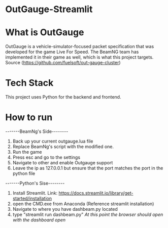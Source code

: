 # OutGauge-Streamlit

# What is OutGauge
OutGauge is a vehicle-simulator-focused packet specification that was developed for the game Live For Speed. The BeamNG team has implemented it in their game as well, which is what this project targets. Source (https://github.com/fuelsoft/out-gauge-cluster)

# Tech Stack
This project uses Python for the backend and frontend.

# How to run
-------BeamNg's Side--------
1. Back up your current outgauge.lua file
2. Replace BeamNg's script with the modified one.
3. Run the game
4. Press esc and go to the settings
5. Navigate to other and enable Outgauge support
6. Leave the ip as 127.0.0.1 but ensure that the port matches the port in the python file

-------Python's Sise--------
1. Install Streamlit. Link: https://docs.streamlit.io/library/get-started/installation
2. open the CMD.exe from Anaconda (Reference streamlit installation)
3. Navigate to where you have dashbeam.py located
4. type "streamlit run dashbeam.py"
   *At this point the browser should open with the dashboard open*
